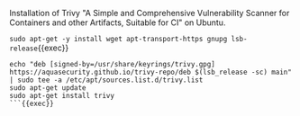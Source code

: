 Installation of Trivy "A Simple and Comprehensive Vulnerability Scanner for Containers and other Artifacts, Suitable for CI" on Ubuntu.


`sudo apt-get -y install wget apt-transport-https gnupg lsb-release`{{exec}}

```wget -qO - https://aquasecurity.github.io/trivy-repo/deb/public.key | gpg --dearmor | sudo tee /usr/share/keyrings/trivy.gpg > /dev/null
echo "deb [signed-by=/usr/share/keyrings/trivy.gpg] https://aquasecurity.github.io/trivy-repo/deb $(lsb_release -sc) main" | sudo tee -a /etc/apt/sources.list.d/trivy.list
sudo apt-get update
sudo apt-get install trivy
```{{exec}}
